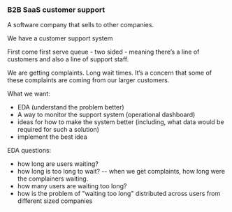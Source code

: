 ### B2B SaaS customer support

A software company that sells to other companies.

We have a customer support system

First come first serve queue - two sided - meaning there’s a line of customers and also a line of support staff.

We are getting complaints. Long wait times. It’s a concern that some of these complaints are coming from our larger customers.

What we want:

- EDA (understand the problem better)
- A way to monitor the support system (operational dashboard)
- ideas for how to make the system better (including, what data would be required for such a solution)
- implement the best idea

EDA questions:

- how long are users waiting?
- how long is too long to wait? -- when we get complaints, how long were the complainers waiting.
- how many users are waiting too long?
- how is the problem of "waiting too long" distributed across users from different sized companies